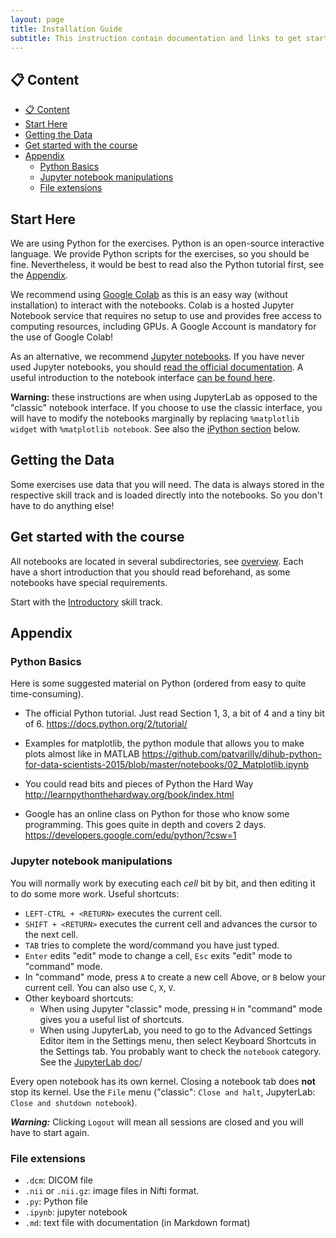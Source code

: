 ```yaml
---
layout: page
title: Installation Guide
subtitle: This instruction contain documentation and links to get started with the Python Bootcamp.
---
```


## 📋 Content
- [📋 Content](#-content)
- [Start Here](#start-here)
- [Getting the Data](#getting-the-data)
- [Get started with the course](#get-started-with-the-course)
- [Appendix](#appendix)
  - [Python Basics](#python-basics)
  - [Jupyter notebook manipulations](#jupyter-notebook-manipulations)
  - [File extensions](#file-extensions)



## Start Here

We are using Python for the exercises. Python is an open-source interactive language. We provide Python scripts for the exercises, so you should be fine.
Nevertheless, it would be best to read also the Python tutorial first, see the [Appendix](#appendix).

We recommend using [Google Colab](https://colab.google/) as this is an easy way (without installation) to interact with the notebooks. Colab is a hosted Jupyter Notebook service that requires no setup to use and provides free access to computing resources, including GPUs. A Google Account is mandatory for the use of Google Colab!

As an alternative, we recommend [Jupyter notebooks](http://jupyter-notebook-beginner-guide.readthedocs.io/en/latest/what_is_jupyter.html).
If you have never used Jupyter notebooks, you should [read the official documentation](https://jupyter-notebook.readthedocs.io/en/stable/notebook.html).
A useful introduction to the notebook interface [can be found here](http://jupyter-notebook.readthedocs.io/en/stable/examples/Notebook/Notebook%20Basics.html).

**Warning:** these instructions are when using JupyterLab as opposed to the "classic" notebook interface. If you choose to use the classic interface, you will have to modify the notebooks marginally by replacing `%matplotlib widget` with `%matplotlib notebook`. See also the [iPython section](#ipython) below.


## Getting the Data

Some exercises use data that you will need. The data is always stored in the respective skill track and is loaded directly into the notebooks. So you don't have to do anything else!


## Get started with the course

All notebooks are located in several subdirectories, see [overview](../courses/bootcamp_overview.md). Each have a short introduction that you should read beforehand, as some notebooks have special requirements.

Start with the [Introductory](../courses/python_basics.md) skill track.

## Appendix

### Python Basics

Here is some suggested material on Python (ordered from easy to quite time-consuming).

-   The official Python tutorial. Just read Section 1, 3, a bit of 4 and a tiny bit of 6.
    <https://docs.python.org/2/tutorial/>

-   Examples for matplotlib, the python module that allows you to make plots almost like in MATLAB
    <https://github.com/patvarilly/dihub-python-for-data-scientists-2015/blob/master/notebooks/02_Matplotlib.ipynb>

-   You could read bits and pieces of Python the Hard Way
    <http://learnpythonthehardway.org/book/index.html>

-   Google has an online class on Python for those who know some programming.
    This goes quite in depth and covers 2 days.
    <https://developers.google.com/edu/python/?csw=1>


### Jupyter notebook manipulations

You will normally work by executing each *cell* bit by bit, and then editing it to do some more work. Useful shortcuts:

-   `LEFT-CTRL + <RETURN>` executes the current cell.
-   `SHIFT + <RETURN>` executes the current cell and advances the cursor to the next cell.
-   `TAB` tries to complete the word/command you have just typed.
-   `Enter` edits "edit" mode to change a cell, `Esc` exits "edit" mode to "command" mode.
-    In "command" mode, press `A` to create a new cell Above, or `B` below your current cell. You can also use `C`, `X`, `V`.
-    Other keyboard shortcuts:
     - When using Jupyter "classic" mode, pressing `H` in "command" mode gives you a useful list of shortcuts.
     - When using JupyterLab, you need to go to the Advanced Settings Editor item in the Settings menu, then select Keyboard Shortcuts in the Settings tab. You probably want to check the `notebook` category. See the [JupyterLab doc](https://jupyterlab.readthedocs.io/en/stable/user/interface.html#keyboard-shortcuts)/

Every open notebook has its own kernel. Closing a notebook tab does **not** stop its kernel.
Use the `File` menu ("classic": `Close and halt`, JupyterLab: `Close and shutdown notebook`).

***Warning:*** Clicking `Logout` will mean all sessions are closed and you will have to start again.


### File extensions

- `.dcm`: DICOM file
- `.nii` or `.nii.gz`: image files in Nifti format.
- `.py`: Python file
- `.ipynb`: jupyter notebook
- `.md`: text file with documentation (in Markdown format)